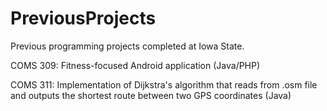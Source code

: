 # PreviousProjects
Previous programming projects completed at Iowa State.

COMS 309: Fitness-focused Android application (Java/PHP)

COMS 311: Implementation of Dijkstra's algorithm that reads from .osm file and outputs the shortest route between two GPS coordinates (Java)


